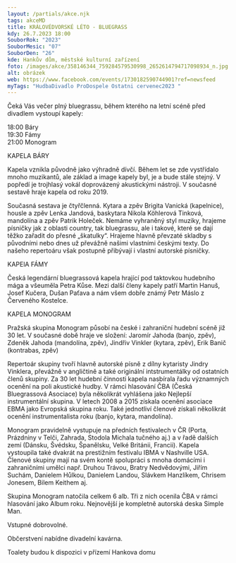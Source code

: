 ```yaml
---
layout: /partials/akce.njk
tags: akceMD
title: KRÁLOVÉDVORSKÉ LÉTO - BLUEGRASS
kdy: 26.7.2023 18:00
SouborRok: "2023"
SouborMesic: "07"
SouborDen: "26"
kde: Hankův dům, městské kulturní zařízení
foto: /images/akce/358146344_759284579530998_2652614794717098934_n.jpg
alt: obrázek
web: https://www.facebook.com/events/1730182590744901?ref=newsfeed
myTags: "HudbaDivadlo ProDospele Ostatni cervenec2023 "
---
```

<!--StartFragment-->

Čeká Vás večer plný bluegrassu, během kterého na letní scéně před divadlem vystoupí kapely:

18:00 Báry\
19:30 Fámy\
21:00 Monogram

KAPELA BÁRY

Kapela vznikla původně jako výhradně dívčí. Během let se zde vystřídalo mnoho muzikantů, ale základ a image kapely byl, je a bude stále stejný. V popředí je trojhlasý vokál doprovázený akustickými nástroji. V současné sestavě hraje kapela od roku 2019.

Současná sestava je čtyřčlenná. Kytara a zpěv Brigita Vanická (kapelnice), housle a zpěv Lenka Jandová, baskytara Nikola Köhlerová Tinková, mandolína a zpěv Patrik Holeček. Nemáme vyhraněný styl muziky, hrajeme písničky jak z oblasti country, tak bluegrassu, ale i takové, které se dají těžko zařadit do přesné „škatulky“. Hrajeme hlavně převzaté skladby s původními nebo dnes už převážně našimi vlastními českými texty. Do našeho repertoáru však postupně přibývají i vlastní autorské písničky.

KAPElA FÁMY

Česká legendární bluegrassová kapela hrající pod taktovkou hudebního mága a všeuměla Petra Kůse. Mezi další členy kapely patří Martin Hanuš, Josef Kučera, Dušan Paťava a nám všem dobře známý Petr Máslo z Červeného Kostelce.

KAPELA MONOGRAM

Pražská skupina Monogram působí na české i zahraniční hudební scéně již 30 let. V současné době hraje ve složení: Jaromír Jahoda (banjo, zpěv), Zdeněk Jahoda (mandolína, zpěv), Jindřiv Vinkler (kytara, zpěv), Erik Banič (kontrabas, zpěv)

Repertoár skupiny tvoří hlavně autorské písně z dílny kytaristy Jindry Vinklera, převážně v angličtině a také originální intstrumentálky od ostatních členů skupiny. Za 30 let hudební činnosti kapela nasbírala řadu významných ocenění na poli akustické hudby. V rámci hlasování ČBA (Česká Bluegrassová Asociace) byla několikrát vyhlášena jako Nejlepší instrumentální skupina. V letech 2008 a 2015 získala ocenění asociace EBMA jako Evropská skupina roku. Také jednotliví členové získali několikrát ocenění instrumentalista roku (banjo, kytara, mandolína).

Monogram pravidelně vystupuje na předních festivalech v ČR (Porta, Prázdniny v Telči, Zahrada, Stodola Michala tučného aj.) a v řadě dalších zemí (Dánsku, Švédsku, Španělsku, Velké Británii, Francii). Kapela vystoupila také dvakrát na prestižním festivalu IBMA v Nashville USA. Členové skupiny mají na svém kontě spolupráci s mnoha domácími i zahraničními umělci např. Druhou Trávou, Bratry Nedvědovými, Jiřím Suchám, Danielem Hůlkou, Danielem Landou, Slávkem Hanzlíkem, Chrisem Jonesem, Bilem Keithem aj.

Skupina Monogram natočila celkem 6 alb. Tři z nich ocenila ČBA v rámci hlasování jako Album roku. Nejnovější je kompletně autorská deska Simple Man.

Vstupné dobrovolné.

Občerstvení nabídne divadelní kavárna.

Toalety budou k dispozici v přízemí Hankova domu

<!--EndFragment-->
